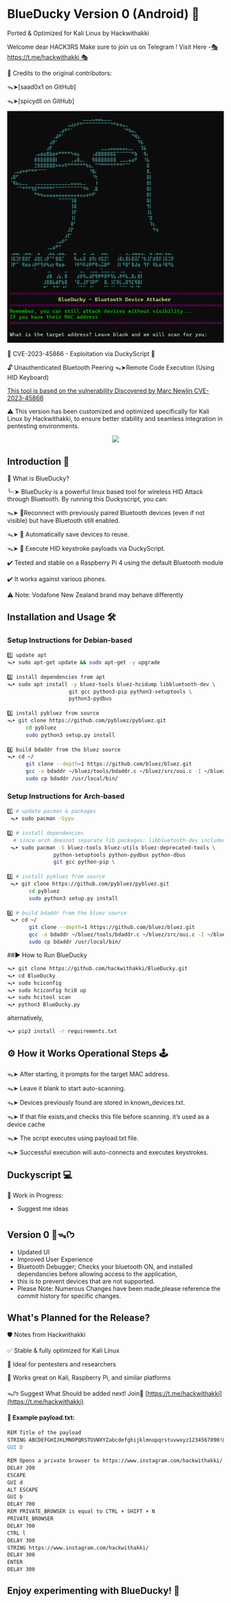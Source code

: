 # BlueDucky Version 0 (Android) 🦆
Ported & Optimized for Kali Linux by Hackwithakki

Welcome dear HACK3RS 
Make sure to join us on Telegram ! 
Visit Here -[🎭 https://t.me/hackwithakki 🎭](https://t.me/hackwithakki)

🔹 Credits to the original contributors:

 ᯓ➤[saad0x1 on GitHub]
 
 ᯓ➤[spicydll on GitHub]

<p align="center">
  <img src="./images/duckmenu.png">
</p>

🚨 CVE-2023-45866 - Exploitation via DuckyScript 🦆

🔓 Unauthenticated Bluetooth Peering ᯓ➤Remote Code Execution (Using HID Keyboard)

[This tool is based on the vulnerability Discovered by Marc Newlin CVE-2023-45866](https://github.com/marcnewlin/hi_my_name_is_keyboard)

⚠️ This version has been customized and optimized specifically for Kali Linux by Hackwithakki, to ensure better stability and seamless integration in pentesting environments.

<p align="center">
  <img src="./images/BlueDucky.gif">
</p>

## Introduction 📢
🧠 What is BlueDucky?

╰┈➤ BlueDucky is a powerful linux based tool for wireless HID Attack through Bluetooth. By running this Duckyscript, you can:

ᯓ➤ 📡Reconnect with previously paired Bluetooth devices (even if not visible) but have Bluetooth still enabled.

ᯓ➤ 📂 Automatically save devices to reuse.

ᯓ➤ 💌 Execute HID keystroke payloads via DuckyScript.

✔️ Tested and stable on a Raspberry Pi 4 using the default Bluetooth module 

✔️ It works against various phones. 

⚠️ Note: Vodafone New Zealand brand may behave differently

## Installation and Usage 🛠️

### Setup Instructions for Debian-based 

```bash
1️⃣ update apt
ᯓ➤ sudo apt-get update && sudo apt-get -y upgrade

2️⃣ install dependencies from apt
ᯓ➤ sudo apt install -y bluez-tools bluez-hcidump libbluetooth-dev \
                    git gcc python3-pip python3-setuptools \
                    python3-pydbus

3️⃣ install pybluez from source
ᯓ➤ git clone https://github.com/pybluez/pybluez.git
      cd pybluez
      sudo python3 setup.py install

4️⃣ build bdaddr from the bluez source
ᯓ➤ cd ~/
      git clone --depth=1 https://github.com/bluez/bluez.git
      gcc -o bdaddr ~/bluez/tools/bdaddr.c ~/bluez/src/oui.c -I ~/bluez -lbluetooth
      sudo cp bdaddr /usr/local/bin/
```
### Setup Instructions for Arch-based 

```bash
1️⃣ # update pacman & packages
 ᯓ➤ sudo pacman -Syyu

2️⃣ # install dependencies
  # since arch doesnot separate lib packages: libbluetooth-dev included in bluez package
 ᯓ➤ sudo pacman -S bluez-tools bluez-utils bluez-deprecated-tools \
               python-setuptools python-pydbus python-dbus
               git gcc python-pip \

3️⃣ # install pybluez from source
 ᯓ➤ git clone https://github.com/pybluez/pybluez.git
       cd pybluez
       sudo python3 setup.py install

4️⃣ # build bdaddr from the bluez source
 ᯓ➤ cd ~/
       git clone --depth=1 https://github.com/bluez/bluez.git
       gcc -o bdaddr ~/bluez/tools/bdaddr.c ~/bluez/src/oui.c -I ~/bluez -lbluetooth
       sudo cp bdaddr /usr/local/bin/
```

##▶️ How to Run BlueDucky
```bash
ᯓ➤ git clone https://github.com/hackwithakki/BlueDucky.git
ᯓ➤ cd BlueDucky
ᯓ➤ sudo hciconfig
ᯓ➤ sudo hciconfig hci0 up
ᯓ➤ sudo hcitool scan
ᯓ➤ python3 BlueDucky.py
```

alternatively,

```bash
ᯓ➤ pip3 install -r requirements.txt
```

## ⚙️ How it Works Operational Steps 🕹️
ᯓ➤ After starting, it prompts for the target MAC address.

ᯓ➤ Leave it blank to start auto-scanning.

ᯓ➤ Devices previously found are stored in known_devices.txt.

ᯓ➤ If that file exists,and checks this file before scanning. it’s used as a device cache

ᯓ➤ The script executes using payload.txt file.

ᯓ➤ Successful execution will auto-connects and executes keystrokes.

## Duckyscript 💻
🚧 Work in Progress:
- Suggest me ideas

## Version 0 🦠ᯓᡣ𐭩
- Updated UI
- Improved User Experience
- Bluetooth Debugger; Checks your bluetooth ON, and installed dependancies before allowing access to the application,
- this is to prevent devices that are not supported.
- Please Note: Numerous Changes have been made,please reference the commit history for specific changes.
  
## What's Planned for the Release?
🛡️ Notes from Hackwithakki

✅ Stable & fully optimized for Kali Linux

🧠 Ideal for pentesters and researchers

🐧 Works great on Kali, Raspberry Pi, and similar platforms

ᯓᡣ𐭩 Suggest What Should be added next! Join🔗 [https://t.me/hackwithakki](https://t.me/hackwithakki)

#### 📝 Example payload.txt:
```bash
REM Title of the payload
STRING ABCDEFGHIJKLMNOPQRSTUVWXYZabcdefghijklmnopqrstuvwxyz1234567890!@#$%^&*()_-=+\|[{]};:'",<.>/?
GUI D
```

```bash
REM Opens a private browser to https://www.instagram.com/hackwithakki/
DELAY 200
ESCAPE
GUI d
ALT ESCAPE
GUI b
DELAY 700
REM PRIVATE_BROWSER is equal to CTRL + SHIFT + N
PRIVATE_BROWSER
DELAY 700
CTRL l
DELAY 300
STRING https://www.instagram.com/hackwithakki/
DELAY 300
ENTER
DELAY 300
```

## Enjoy experimenting with BlueDucky! 🌟







